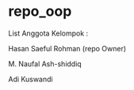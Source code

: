 # repo_oop
List Anggota Kelompok :

Hasan Saeful Rohman (repo Owner)

M. Naufal Ash-shiddiq

Adi Kuswandi

